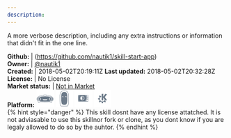 ```yaml
---
description: 
---
```

A more verbose description, including any extra instructions or
information that didn't fit in the one line.

**Github:** | (https://github.com/nautik1/skill-start-app)  
**Owner:** | [@nautik1](https://github.com/nautik1)  
**Created:** | 2018-05-02T20:19:11Z  **Last updated:** 2018-05-02T20:32:28Z  
**License:** | No License  
**Market status:** | [Not in Market](https://market.mycroft.ai/skill/)  
**Platform:**   ![](.gitbook/assets/mark-1-icon.png)  ![](.gitbook/assets/mark-2-icon.png)  ![](.gitbook/assets/picroft-icon.png)  ![](.gitbook/assets/kde.png)   
{% hint style="danger" %}
This skill dosnt have any license attatched. It is not adviasable to use this skillnor fork or clone, as you dont know if you are legaly allowed to do so by the auhtor.
{% endhint %}
